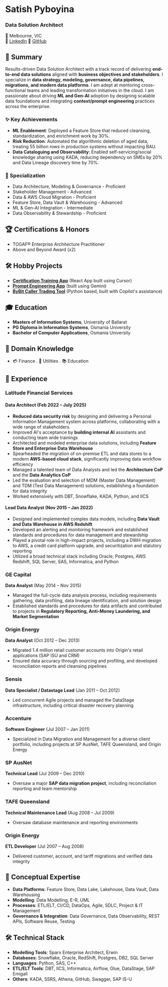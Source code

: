# **Satish Pyboyina**

### Data Solution Architect
📍 Melbourne, VIC  
🔗 [LinkedIn](https://www.linkedin.com/in/satish-pyboyina/)
🔗 [GitHub](https://github.com/satish-pyboyina)

## **🧠 Summary**

Results-driven Data Solution Architect with a track record of delivering **end-to-end data solutions** aligned with **business objectives and stakeholders**. I specialize in **data strategy, modeling, governance, data pipelines, migrations, and modern data platforms**. I am adept at mentoring cross-functional teams and leading transformation initiatives in the cloud. I am passionate about driving **ML and Gen-AI** adoption by designing scalable data foundations and integrating **context/prompt engineering** practices across the enterprise.

### **✨ Key Achievements**

* **ML Enablement**: Deployed a Feature Store that reduced cleansing, standardization, and enrichment work by 30%.  
* **Risk Reduction**: Automated the algorithmic deletion of aged data, treating 55 billion rows in production systems without impacting BAU.  
* **Data Cataloguing and Observability**: Enabled self-servicing/social knowledge sharing using KADA, reducing dependency on SMEs by 20% and Data Lineage discovery time by 70%.

### **🌟 Specialization**

* Data Architecture, Modeling & Governance \- Proficient  
* Stakeholder Management \- Advanced  
* Data & AWS Cloud Migration \- Proficient  
* Feature Store, Data Vault & Warehousing \- Advanced  
* ML & Gen-AI Integration \- Intermediate  
* Data Observability & Stewardship \- Proficient

## **🏆 Certifications & Honors**

* TOGAF® Enterprise Architecture Practitioner  
* Above and Beyond Award (x2)

## **🛠️ Hobby Projects**

* **[Certification Training App](https://github.com/satish-pyboyina/training-for-certification-exams)** (React App built using Cursor)  
* **[Prompt Engineering App](https://github.com/satish-pyboyina/learn-prompt-engineering)** (built using Gemini)
* **[ByBit Caller Trading Tool](https://github.com/satish-pyboyina/ByBitCaller)** (Python based, built with Copilot's assistance)

## **🎓 Education**

* **Masters of Information Systems**, University of Ballarat  
* **PG Diploma in Information Systems**, Osmania University  
* **Bachelor of Computer Applications**, Osmania University

## **💼 Domain Knowledge**

* 💳 Finance . 🔌 Utilities . 📚 Education

## **💼 Experience**

### **Latitude Financial Services**

#### **Data Architect (Feb 2022 – July 2025)**

* **Reduced data security risk** by designing and delivering a Personal Information Management system across platforms, collaborating with a wide range of stakeholders.
* Improved AI's acceptance by **building internal AI** assistants and conducting team wide trainings
* Architected and modeled enterprise data solutions, including **Feature Store and Enterprise Data Warehouse**
* Spearheaded the migration of on-premise ETL and data stores to a modern **AWS-based cloud stack**, significantly improving data workflow efficiency
* Managed a talented team of Data Analysts and led the **Architecture CoP** and the **Data Analytics CoP**
* Led the evaluation and selection of MDM (Master Data Management) and TDM (Test Data Management) solutions, establishing a foundation for data integrity
* Worked extensively with DBT, Snowflake, KADA, Python, and IICS

#### **Lead Data Analyst (Nov 2015 – Jan 2022\)**

* Designed and implemented complex data models, including **Data Vault and Data Warehouse in AWS Redshift**
* Developed an alerting and monitoring framework and established standards and procedures for data management and stewardship
* Played a pivotal role in high-impact projects, including a DWH migration to AWS, a credit card platform upgrade, and securitization and statutory reporting
* Utilized a broad technical stack including Oracle, Postgres, AWS Redshift, SQL Server, SAS, Informatica, and Python

### **GE Capital**

**Data Analyst** (May 2014 – Nov 2015\)

* Managed the full-cycle data analysis process, including requirements gathering, data profiling, data lineage identification, and solution design 
* Established standards and procedures for data artifacts and contributed to projects in **Regulatory Reporting, Anti-Money Laundering, and Market Segmentation**

### **Origin Energy**

**Data Analyst** (Oct 2012 – Dec 2013\)

* Migrated 1.4 million retail customer accounts into Origin's retail applications (SAP ISU and CRM)
* Ensured data accuracy through sourcing and profiling, and developed reconciliation reports and cleansing pipelines

### **Sensis**

**Data Specialist / Datastage Lead** (Jan 2011 – Oct 2012\)

* Led concurrent Agile projects and managed the DataStage infrastructure, including critical disaster recovery planning

### **Accenture**

**Software Engineer** (Jul 2007 – Jan 2011\)

* Specialized in Data Migration and Management for a diverse client portfolio, including projects at SP AusNet, TAFE Queensland, and Origin Energy

### **SP AusNet**

**Technical Lead** (Jul 2009 – Dec 2010\)

* Oversaw a major **SAP data migration project**, including reconciliation reporting and team mentorship

### **TAFE Queensland**

**Technical Maintenance Lead** (Aug 2008 – Jul 2009\)

* Oversaw database maintenance and reporting environments

### **Origin Energy**

**ETL Developer** (Jul 2007 – Aug 2008\)

* Delivered customer, account, and tariff migrations and verified data integrity

## **🔧 Conceptual Expertise**

* **Data Platforms**: Feature Store, Data Lake, Lakehouse, Data Vault, Data Warehousing  
* **Modelling**: Data Modelling, E-R, UML  
* **Processes**: ETL/ELT, CI/CD, DataOps, Agile, SDLC, Project & IT Management  
* **Governance & Integration**: Data Governance, Data Observability, REST APIs, Software Reuse, Testing

## **🛠️ Technical Stack**

* **Modelling Tools**: Sparx Enterprise Architect, Erwin  
* **Databases**: Snowflake, Oracle, RedShift, Postgres, DB2, SQL Server  
* **Languages**: Python, SAS, C++  
* **ETL/ELT Tools**: DBT, IICS, Informatica, Airflow, Glue, DataStage, SAP Emigall  
* **Others**: KADA, SSRS, Athena, GitHub, Swagger, SAP IS-U
